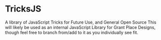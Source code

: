 # TricksJS

A library of JavaScript Tricks for Future Use, and General Open Source
This will likely be used as an internal JavaScript Library for Grant Place Designs, though feel free to branch from/add to 
it as you individually see fit. 
